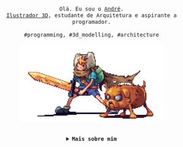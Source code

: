 <p align="center">
  <br>
  <br>
  <br>
  <samp>Olá. Eu sou o <a href="https://andre-meireles.tk" target="_blank" rel="noopener noreferrer">André</a>.<br> <a href="https://www.flickr.com/photos/andre_meireles" target="_blank" rel="noopener noreferrer">Ilustrador 3D</a>, estudante de Arquitetura e aspirante a programador.<br><br>#programming, #3d_modelling, #architecture
  </samp>
  <br>
  <br>
  <img src="https://github.com/andremeireles/andremeireles/blob/master/preview.gif" width="380" />
  <br>
  <br>
</p>

<details align="center">

<summary> <b> <samp> Mais sobre mim </samp></b></summary>
<samp>
 <br>
 <br>
Projeto recente: <a href="https://github.com/andremeireles/ShortcutMapper" target="_blank" rel="noopener noreferrer">ShortcutMapper.</a> Colaborei adicionando atalhos do programa SketchUp.
 <br>
 <br>
<i align="left">
  
- 🔭 Disponível para trabalhos
- 🌱 Estudando flutter
- ⚡ Curiosidade: Gosto de usar i3wm-gaps no Manjaro.
- 💬 Pergunte-me sobre modelagem 3d, renderização, edição de fotografias e programação.

[//]: # "📫 Quer conversar? Entre em contato"

</i>
</samp>
</details>
